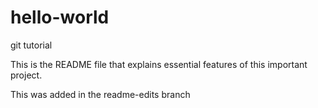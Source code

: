 # hello-world
git tutorial

This is the README file that explains essential features of this important project.

This was added in the readme-edits branch
